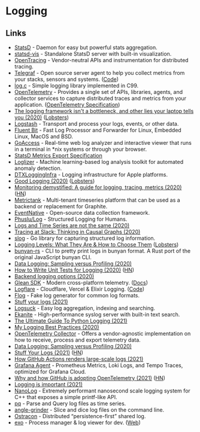 # Logging

## Links

- [StatsD](https://github.com/statsd/statsd) - Daemon for easy but powerful stats aggregation.
- [statsd-vis](https://github.com/rapidloop/statsd-vis) - Standalone StatsD server with built-in visualization.
- [OpenTracing](https://opentracing.io/) - Vendor-neutral APIs and instrumentation for distributed tracing.
- [Telegraf](https://www.influxdata.com/time-series-platform/telegraf/) - Open source server agent to help you collect metrics from your stacks, sensors and systems. ([Code](https://github.com/influxdata/telegraf))
- [log.c](https://github.com/rxi/log.c) - Simple logging library implemented in C99.
- [OpenTelemetry](https://opentelemetry.io/) - Provides a single set of APIs, libraries, agents, and collector services to capture distributed traces and metrics from your application. ([OpenTelemetry Specification](https://github.com/open-telemetry/opentelemetry-specification))
- [The logging framework isn't a bottleneck, and other lies your laptop tells you (2020)](https://tech.davis-hansson.com/p/tower/) ([Lobsters](https://lobste.rs/s/od1ehi/logging_framework_isn_t_bottleneck_other))
- [Logstash](https://github.com/elastic/logstash) - Transport and process your logs, events, or other data.
- [Fluent Bit](https://github.com/fluent/fluent-bit) - Fast Log Processor and Forwarder for Linux, Embedded Linux, MacOS and BSD.
- [GoAccess](https://github.com/allinurl/goaccess) - Real-time web log analyzer and interactive viewer that runs in a terminal in \*nix systems or through your browser.
- [StatsD Metrics Export Specification](https://github.com/b/statsd_spec)
- [Loglizer](https://github.com/logpai/loglizer) - Machine learning-based log analysis toolkit for automated anomaly detection.
- [DTXLoggingInfra](https://github.com/wix/DTXLoggingInfra) - Logging infrastructure for Apple platforms.
- [Good Logging (2020)](https://henrikwarne.com/2020/07/23/good-logging/) ([Lobsters](https://lobste.rs/s/d8dk4r/good_logging))
- [Monitoring demystified: A guide for logging, tracing, metrics (2020)](https://techbeacon.com/enterprise-it/monitoring-demystified-guide-logging-tracing-metrics) ([HN](https://news.ycombinator.com/item?id=24006697))
- [Metrictank](https://github.com/grafana/metrictank) - Multi-tenant timeseries platform that can be used as a backend or replacement for Graphite.
- [EventNative](https://github.com/ksensehq/eventnative) - Open-source data collection framework.
- [Phuslu/Log](https://github.com/phuslu/log) - Structured Logging for Humans.
- [Logs and Time Series are not the same (2020)](https://www.philipotoole.com/logs-and-time-series-are-not-the-same/)
- [Tracing at Slack: Thinking in Causal Graphs (2020)](https://slack.engineering/tracing-at-slack-thinking-in-causal-graphs/)
- [slog](https://github.com/monzo/slog) - Go library for capturing structured log information.
- [Logging Levels: What They Are & How to Choose Them](https://sematext.com/blog/logging-levels/) ([Lobsters](https://lobste.rs/s/xilpkm/logging_levels_what_they_are_how_choose))
- [bunyan-rs](https://github.com/LukeMathWalker/bunyan) - CLI to pretty print logs in bunyan format. A Rust port of the original JavaScript bunyan CLI.
- [Data Logging: Sampling versus Profiling (2020)](https://medium.com/whylabs/data-logging-sampling-versus-profiling-96fa8997f5f5)
- [How to Write Unit Tests for Logging (2020)](https://principal-it.eu/2020/11/unit-tests-for-logging/) ([HN](https://news.ycombinator.com/item?id=25057372))
- [Backend logging options (2020)](https://twitter.com/frankdilo/status/1339485218881748992)
- [Glean SDK](https://github.com/mozilla/glean) - Modern cross-platform telemetry. ([Docs](https://mozilla.github.io/glean/book/index.html))
- [Logflare](https://logflare.app/) - Cloudflare, Vercel & Elixir Logging. ([Code](https://github.com/Logflare/logflare))
- [Flog](https://github.com/mingrammer/flog) - Fake log generator for common log formats.
- [Stuff your logs (2021)](https://engineering.backtrace.io/2021-01-11-stuff-your-logs/)
- [Logsuck](https://github.com/JackBister/logsuck) - Easy log aggregation, indexing and searching.
- [Ekanite](https://github.com/ekanite/ekanite) - High-performance syslog server with built-in text search.
- [The Ultimate Guide To Python Logging (2021)](https://khashtamov.com/en/ultimate-guide-to-python-logging/)
- [My Logging Best Practices (2020)](https://tuhrig.de/my-logging-best-practices/)
- [OpenTelemetry Collector](https://github.com/open-telemetry/opentelemetry-collector) - Offers a vendor-agnostic implementation on how to receive, process and export telemetry data.
- [Data Logging: Sampling versus Profiling (2020)](https://whylabs.ai/blog/posts/data-logging-sampling-versus-profiling)
- [Stuff Your Logs (2021)](https://pvk.ca/Blog/2021/01/11/stuff-your-logs/) ([HN](https://news.ycombinator.com/item?id=26510530))
- [How GitHub Actions renders large-scale logs (2021)](https://github.blog/2021-03-25-how-github-actions-renders-large-scale-logs/)
- [Grafana Agent](https://github.com/grafana/agent) - Prometheus Metrics, Loki Logs, and Tempo Traces, optimized for Grafana Cloud.
- [Why and how GitHub is adopting OpenTelemetry (2021)](https://github.blog/2021-05-26-why-and-how-github-is-adopting-opentelemetry/) ([HN](https://news.ycombinator.com/item?id=27294890))
- [Logging is important (2021)](https://gcollazo.com/logging-is-important/)
- [NanoLog](https://github.com/PlatformLab/NanoLog) - Extremely performant nanosecond scale logging system for C++ that exposes a simple printf-like API.
- [pq](https://github.com/iximiuz/pq) - Parse and Query log files as time series.
- [angle-grinder](https://github.com/rcoh/angle-grinder) - Slice and dice log files on the command line.
- [Ostracon](https://github.com/nathanieltornow/ostracon) - Distributed “persistence-first” shared log.
- [exo](https://github.com/deref/exo) - Process manager & log viewer for dev. ([Web](https://exo.deref.io/))
